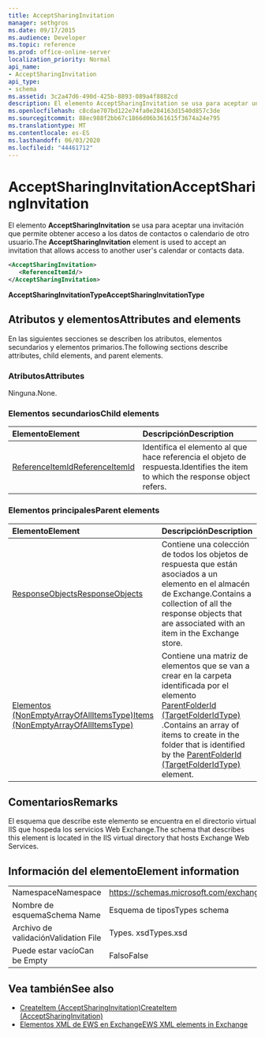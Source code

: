 ```yaml
---
title: AcceptSharingInvitation
manager: sethgros
ms.date: 09/17/2015
ms.audience: Developer
ms.topic: reference
ms.prod: office-online-server
localization_priority: Normal
api_name:
- AcceptSharingInvitation
api_type:
- schema
ms.assetid: 3c2a47d6-490d-425b-8893-089a4f8882cd
description: El elemento AcceptSharingInvitation se usa para aceptar una invitación que permite obtener acceso a los datos de contactos o calendario de otro usuario.
ms.openlocfilehash: c8cdae707bd122e74fa0e284163d1540d857c3de
ms.sourcegitcommit: 88ec988f2bb67c1866d06b361615f3674a24e795
ms.translationtype: MT
ms.contentlocale: es-ES
ms.lasthandoff: 06/03/2020
ms.locfileid: "44461712"
---
```

# <a name="acceptsharinginvitation"></a><span data-ttu-id="6748f-103">AcceptSharingInvitation</span><span class="sxs-lookup"><span data-stu-id="6748f-103">AcceptSharingInvitation</span></span>

<span data-ttu-id="6748f-104">El elemento **AcceptSharingInvitation** se usa para aceptar una invitación que permite obtener acceso a los datos de contactos o calendario de otro usuario.</span><span class="sxs-lookup"><span data-stu-id="6748f-104">The **AcceptSharingInvitation** element is used to accept an invitation that allows access to another user's calendar or contacts data.</span></span> 
  
```xml
<AcceptSharingInvitation>
   <ReferenceItemId/>
</AcceptSharingInvitation>
```

 <span data-ttu-id="6748f-105">**AcceptSharingInvitationType**</span><span class="sxs-lookup"><span data-stu-id="6748f-105">**AcceptSharingInvitationType**</span></span>
## <a name="attributes-and-elements"></a><span data-ttu-id="6748f-106">Atributos y elementos</span><span class="sxs-lookup"><span data-stu-id="6748f-106">Attributes and elements</span></span>

<span data-ttu-id="6748f-107">En las siguientes secciones se describen los atributos, elementos secundarios y elementos primarios.</span><span class="sxs-lookup"><span data-stu-id="6748f-107">The following sections describe attributes, child elements, and parent elements.</span></span>
  
### <a name="attributes"></a><span data-ttu-id="6748f-108">Atributos</span><span class="sxs-lookup"><span data-stu-id="6748f-108">Attributes</span></span>

<span data-ttu-id="6748f-109">Ninguna.</span><span class="sxs-lookup"><span data-stu-id="6748f-109">None.</span></span>
  
### <a name="child-elements"></a><span data-ttu-id="6748f-110">Elementos secundarios</span><span class="sxs-lookup"><span data-stu-id="6748f-110">Child elements</span></span>

|<span data-ttu-id="6748f-111">**Elemento**</span><span class="sxs-lookup"><span data-stu-id="6748f-111">**Element**</span></span>|<span data-ttu-id="6748f-112">**Descripción**</span><span class="sxs-lookup"><span data-stu-id="6748f-112">**Description**</span></span>|
|:-----|:-----|
|[<span data-ttu-id="6748f-113">ReferenceItemId</span><span class="sxs-lookup"><span data-stu-id="6748f-113">ReferenceItemId</span></span>](referenceitemid.md) <br/> |<span data-ttu-id="6748f-114">Identifica el elemento al que hace referencia el objeto de respuesta.</span><span class="sxs-lookup"><span data-stu-id="6748f-114">Identifies the item to which the response object refers.</span></span>  <br/> |
   
### <a name="parent-elements"></a><span data-ttu-id="6748f-115">Elementos principales</span><span class="sxs-lookup"><span data-stu-id="6748f-115">Parent elements</span></span>

|<span data-ttu-id="6748f-116">**Elemento**</span><span class="sxs-lookup"><span data-stu-id="6748f-116">**Element**</span></span>|<span data-ttu-id="6748f-117">**Descripción**</span><span class="sxs-lookup"><span data-stu-id="6748f-117">**Description**</span></span>|
|:-----|:-----|
|[<span data-ttu-id="6748f-118">ResponseObjects</span><span class="sxs-lookup"><span data-stu-id="6748f-118">ResponseObjects</span></span>](responseobjects.md) <br/> |<span data-ttu-id="6748f-119">Contiene una colección de todos los objetos de respuesta que están asociados a un elemento en el almacén de Exchange.</span><span class="sxs-lookup"><span data-stu-id="6748f-119">Contains a collection of all the response objects that are associated with an item in the Exchange store.</span></span>  <br/> |
|[<span data-ttu-id="6748f-120">Elementos (NonEmptyArrayOfAllItemsType)</span><span class="sxs-lookup"><span data-stu-id="6748f-120">Items (NonEmptyArrayOfAllItemsType)</span></span>](items-nonemptyarrayofallitemstype.md) <br/> |<span data-ttu-id="6748f-121">Contiene una matriz de elementos que se van a crear en la carpeta identificada por el elemento [ParentFolderId (TargetFolderIdType)](parentfolderid-targetfolderidtype.md) .</span><span class="sxs-lookup"><span data-stu-id="6748f-121">Contains an array of items to create in the folder that is identified by the [ParentFolderId (TargetFolderIdType)](parentfolderid-targetfolderidtype.md) element.</span></span>  <br/> |
   
## <a name="remarks"></a><span data-ttu-id="6748f-122">Comentarios</span><span class="sxs-lookup"><span data-stu-id="6748f-122">Remarks</span></span>

<span data-ttu-id="6748f-123">El esquema que describe este elemento se encuentra en el directorio virtual IIS que hospeda los servicios Web Exchange.</span><span class="sxs-lookup"><span data-stu-id="6748f-123">The schema that describes this element is located in the IIS virtual directory that hosts Exchange Web Services.</span></span>
  
## <a name="element-information"></a><span data-ttu-id="6748f-124">Información del elemento</span><span class="sxs-lookup"><span data-stu-id="6748f-124">Element information</span></span>

|||
|:-----|:-----|
|<span data-ttu-id="6748f-125">Namespace</span><span class="sxs-lookup"><span data-stu-id="6748f-125">Namespace</span></span>  <br/> |https://schemas.microsoft.com/exchange/services/2006/types  <br/> |
|<span data-ttu-id="6748f-126">Nombre de esquema</span><span class="sxs-lookup"><span data-stu-id="6748f-126">Schema Name</span></span>  <br/> |<span data-ttu-id="6748f-127">Esquema de tipos</span><span class="sxs-lookup"><span data-stu-id="6748f-127">Types schema</span></span>  <br/> |
|<span data-ttu-id="6748f-128">Archivo de validación</span><span class="sxs-lookup"><span data-stu-id="6748f-128">Validation File</span></span>  <br/> |<span data-ttu-id="6748f-129">Types. xsd</span><span class="sxs-lookup"><span data-stu-id="6748f-129">Types.xsd</span></span>  <br/> |
|<span data-ttu-id="6748f-130">Puede estar vacío</span><span class="sxs-lookup"><span data-stu-id="6748f-130">Can be Empty</span></span>  <br/> |<span data-ttu-id="6748f-131">Falso</span><span class="sxs-lookup"><span data-stu-id="6748f-131">False</span></span>  <br/> |
   
## <a name="see-also"></a><span data-ttu-id="6748f-132">Vea también</span><span class="sxs-lookup"><span data-stu-id="6748f-132">See also</span></span>

- [<span data-ttu-id="6748f-133">CreateItem (AcceptSharingInvitation)</span><span class="sxs-lookup"><span data-stu-id="6748f-133">CreateItem (AcceptSharingInvitation)</span></span>](createitem-acceptsharinginvitation.md)
- [<span data-ttu-id="6748f-134">Elementos XML de EWS en Exchange</span><span class="sxs-lookup"><span data-stu-id="6748f-134">EWS XML elements in Exchange</span></span>](ews-xml-elements-in-exchange.md)

